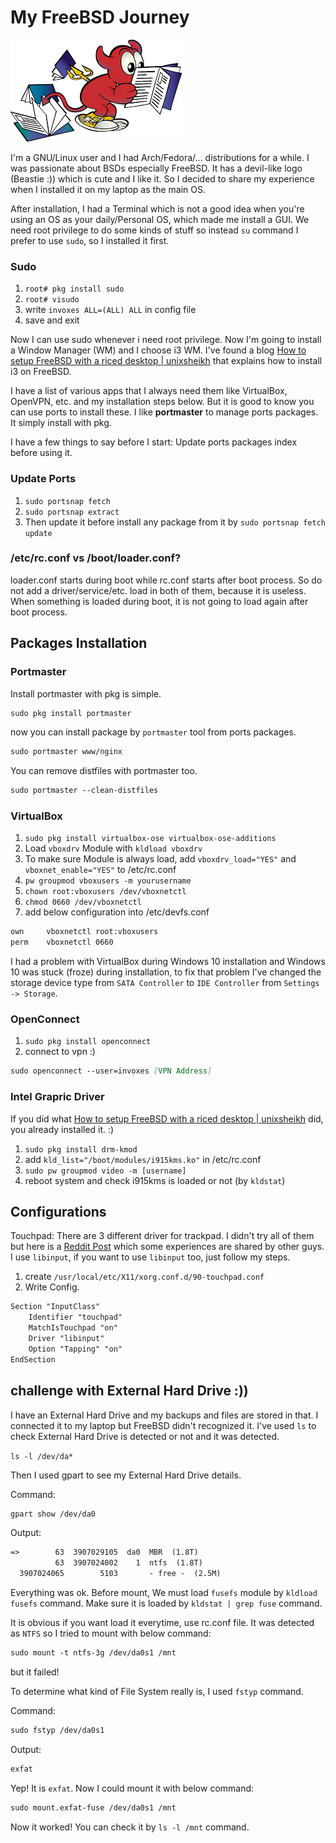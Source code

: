 # My FreeBSD Journey

![](../../images/beastie.logo)

I'm a GNU/Linux user and I had Arch/Fedora/... distributions for a while. I was passionate about BSDs especially FreeBSD. It has a devil-like logo (Beastie :)) which is cute and I like it. So I decided to share my experience when I installed it on my laptop as the main OS.

After installation, I had a Terminal which is not a good idea when you're using an OS as your daily/Personal OS, which made me install a GUI.
We need root privilege to do some kinds of stuff so instead `su` command I prefer to use `sudo`, so I installed it first.

### Sudo
1. `root# pkg install sudo`
2. `root# visudo`
3. write `invoxes ALL=(ALL) ALL` in config file
4. save and exit

Now I can use sudo whenever i need root privilege. Now I'm going to install a Window Manager (WM) and I choose i3 WM.
I've found a blog [How to setup FreeBSD with a riced desktop | unixsheikh](https://unixsheikh.com/tutorials/how-to-setup-freebsd-with-a-riced-desktop-part-3-i3.html) 
that explains how to install i3 on FreeBSD.

I have a list of various apps that I always need them like VirtualBox, OpenVPN, etc. and my installation steps below. But it is good to know you can use ports to install these.
I like **portmaster** to manage ports packages. It simply install with pkg.

I have a few things to say before I start:
Update ports packages index before using it.

### Update Ports
1. `sudo portsnap fetch`
2. `sudo portsnap extract`
3. Then update it before install any package from it by `sudo portsnap fetch update`

### /etc/rc.conf vs /boot/loader.conf?
loader.conf starts during boot while rc.conf starts after boot process. So do not add a driver/service/etc. load in both of them, because it is useless. When something is loaded during boot, it is not going to load again after boot process.

## Packages Installation

### Portmaster
Install portmaster with pkg is simple.
```markdown
sudo pkg install portmaster
```
now you can install package by `portmaster` tool from ports packages.
```markdown
sudo portmaster www/nginx
```
You can remove distfiles with portmaster too.
```markdown
sudo portmaster --clean-distfiles
```

### VirtualBox
1. `sudo pkg install virtualbox-ose virtualbox-ose-additions`
2. Load `vboxdrv` Module with `kldload vboxdrv`
3. To make sure Module is always load, add `vboxdrv_load="YES"` and `vboxnet_enable="YES"` to /etc/rc.conf
4. `pw groupmod vboxusers -m yourusername`
5. `chown root:vboxusers /dev/vboxnetctl`
6. `chmod 0660 /dev/vboxnetctl`
7. add below configuration into /etc/devfs.conf
```markdown
own     vboxnetctl root:vboxusers
perm    vboxnetctl 0660
```
I had a problem with VirtualBox during Windows 10 installation and Windows 10 was stuck (froze) during installation, to fix that problem I've changed the storage device type from `SATA Controller` to `IDE Controller` from `Settings -> Storage`.

### OpenConnect
1. `sudo pkg install openconnect`
2. connect to vpn :)
```markdown
sudo openconnect --user=invoxes [VPN Address]
```

### Intel Grapric Driver
If you did what [How to setup FreeBSD with a riced desktop | unixsheikh](https://unixsheikh.com/tutorials/how-to-setup-freebsd-with-a-riced-desktop-part-3-i3.html) did, you already installed it. :)
1. `sudo pkg install drm-kmod`
2. add `kld_list="/boot/modules/i915kms.ko"` in /etc/rc.conf
3. `sudo pw groupmod video -m [username]`
4. reboot system and check i915kms is loaded or not (by `kldstat`)

## Configurations

Touchpad:
There are 3 different driver for trackpad. I didn't try all of them but here is a [Reddit Post](https://www.reddit.com/r/linuxquestions/comments/904gdq/libinput_vs_synaptics_vs_mtrack_whats_your) which some experiences are shared by other guys. I use `libinput`, if you want to use `libinput` too, just follow my steps.

1. create `/usr/local/etc/X11/xorg.conf.d/90-touchpad.conf`
2. Write Config.
```markdown
Section "InputClass"
	Identifier "touchpad"
	MatchIsTouchpad "on"
	Driver "libinput"
	Option "Tapping" "on"
EndSection
```

## challenge with External Hard Drive :))
I have an External Hard Drive and my backups and files are stored in that. I connected it to my laptop but FreeBSD didn't recognized it.
I've used `ls` to check External Hard Drive is detected or not and it was detected.

`ls -l /dev/da*`

Then I used gpart to see my External Hard Drive details.

Command:
```markdown
gpart show /dev/da0
```
Output:
```markdown
=>        63  3907029105  da0  MBR  (1.8T)
          63  3907024002    1  ntfs  (1.8T)
  3907024065        5103       - free -  (2.5M)
```
Everything was ok.
Before mount, We must load `fusefs` module by `kldload fusefs` command. Make sure it is loaded by `kldstat | grep fuse` command.

It is obvious if you want load it everytime, use rc.conf file.
It was detected as `NTFS` so I tried to mount with below command:
```markdown
sudo mount -t ntfs-3g /dev/da0s1 /mnt
```
but it failed!

To determine what kind of File System really is, I used `fstyp` command.

Command:
```markdown
sudo fstyp /dev/da0s1
```
Output:
```markdown
exfat
```
Yep! It is `exfat`. Now I could mount it with below command:
```markdown
sudo mount.exfat-fuse /dev/da0s1 /mnt
```
Now it worked! You can check it by `ls -l /mnt` command.
